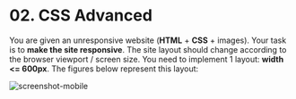 # 02. CSS Advanced
You are given an unresponsive website (**HTML** + **CSS** + images). Your task is to **make the site responsive**. 
The site layout should change according to the browser viewport / screen size. 
You need to implement 1 layout: **width <= 600px**. The figures below represent this layout:

![screenshot-mobile](https://user-images.githubusercontent.com/85792514/175821676-54a91950-10a1-441d-a9a0-8d1816ba262e.png)
